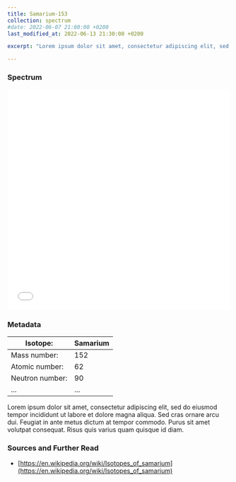 ```yaml
---
title: Samarium-153
collection: spectrum
#date: 2022-06-07 21:00:00 +0200
last_modified_at: 2022-06-13 21:30:00 +0200

excerpt: "Lorem ipsum dolor sit amet, consectetur adipiscing elit, sed do eiusmod tempor incididunt ut labore et dolore magna aliqua. Sed cras ornare arcu dui. Feugiat in ante metus dictum at tempor commodo. Purus sit amet volutpat consequat. Risus quis varius quam quisque id diam."

---
```


### Spectrum

<iframe width="100%" height="500" src="/assets/spectra/Sm-153.html" title="Sm-153 gamma spectrum" frameborder="0" allowfullscreen></iframe>

### Metadata

| Isotope: | Samarium |
| --- | --- |
| Mass number: | 152 |
| Atomic number: | 62 |
| Neutron number: | 90 |
| ... | ... |

Lorem ipsum dolor sit amet, consectetur adipiscing elit, sed do eiusmod tempor incididunt ut labore et dolore magna aliqua. Sed cras ornare arcu dui. Feugiat in ante metus dictum at tempor commodo. Purus sit amet volutpat consequat. Risus quis varius quam quisque id diam.

### Sources and Further Read

- [https://en.wikipedia.org/wiki/Isotopes_of_samarium](https://en.wikipedia.org/wiki/Isotopes_of_samarium)

